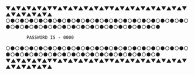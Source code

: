 ▼▲▼▲▼▲▼▲▼▼▲▼▲▼▲▼▲▼▲▼▼▲▼▲▼▲▼▲▼▲▼▲▼▲▼▲▼▲▼▲▼▲▼▲
○●○●○●○●○●○●○●○●○●○●○●○●○●○●○●○●○●○●○●○●○●○●○●○●○●○●○●○●○●○●○●○●○●○●○●○●

            PASSWORD IS - 0000

○●○●○●○●○●○●○●○●○●○●○●○●○●○●○●○●○●○●○●○●○●○●○●○●○●○●○●○●○●○●○●○●○●○●○●○●
▼▲▼▲▼▲▼▲▼▼▲▼▲▼▲▼▲▼▲▼▼▲▼▲▼▲▼▲▼▲▼▲▼▲▼▲▼▲▼▲▼▲▼▲

